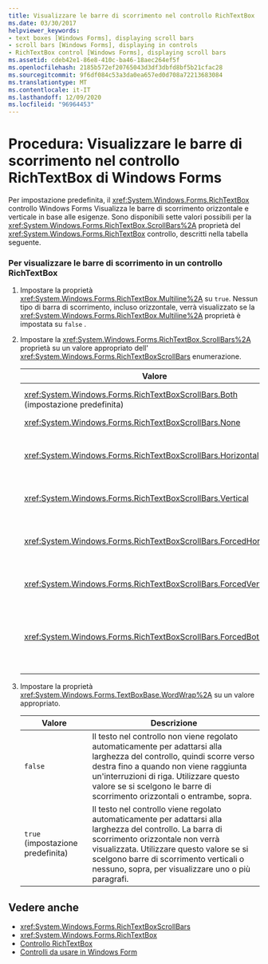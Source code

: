 ```yaml
---
title: Visualizzare le barre di scorrimento nel controllo RichTextBox
ms.date: 03/30/2017
helpviewer_keywords:
- text boxes [Windows Forms], displaying scroll bars
- scroll bars [Windows Forms], displaying in controls
- RichTextBox control [Windows Forms], displaying scroll bars
ms.assetid: cdeb42e1-86e8-410c-ba46-18aec264ef5f
ms.openlocfilehash: 2185b572ef20765043d3df3dbfd8bf5b21cfac28
ms.sourcegitcommit: 9f6df084c53a3da0ea657ed0d708a72213683084
ms.translationtype: MT
ms.contentlocale: it-IT
ms.lasthandoff: 12/09/2020
ms.locfileid: "96964453"
---
```

# <a name="how-to-display-scroll-bars-in-the-windows-forms-richtextbox-control"></a>Procedura: Visualizzare le barre di scorrimento nel controllo RichTextBox di Windows Forms
Per impostazione predefinita, il <xref:System.Windows.Forms.RichTextBox> controllo Windows Forms Visualizza le barre di scorrimento orizzontale e verticale in base alle esigenze. Sono disponibili sette valori possibili per la <xref:System.Windows.Forms.RichTextBox.ScrollBars%2A> proprietà del <xref:System.Windows.Forms.RichTextBox> controllo, descritti nella tabella seguente.  
  
### <a name="to-display-scroll-bars-in-a-richtextbox-control"></a>Per visualizzare le barre di scorrimento in un controllo RichTextBox  
  
1. Impostare la proprietà <xref:System.Windows.Forms.RichTextBox.Multiline%2A> su `true`. Nessun tipo di barra di scorrimento, incluso orizzontale, verrà visualizzato se la <xref:System.Windows.Forms.RichTextBox.Multiline%2A> proprietà è impostata su `false` .  
  
2. Impostare la <xref:System.Windows.Forms.RichTextBox.ScrollBars%2A> proprietà su un valore appropriato dell' <xref:System.Windows.Forms.RichTextBoxScrollBars> enumerazione.  
  
    |Valore|Descrizione|  
    |-----------|-----------------|  
    |<xref:System.Windows.Forms.RichTextBoxScrollBars.Both> (impostazione predefinita)|Visualizza barre di scorrimento orizzontali o verticali, o entrambe, solo quando il testo supera la larghezza o la lunghezza del controllo.|  
    |<xref:System.Windows.Forms.RichTextBoxScrollBars.None>|Non visualizza mai alcun tipo di barra di scorrimento.|  
    |<xref:System.Windows.Forms.RichTextBoxScrollBars.Horizontal>|Consente di visualizzare una barra di scorrimento orizzontale solo quando il testo supera la larghezza del controllo. Per eseguire questa operazione, la <xref:System.Windows.Forms.TextBoxBase.WordWrap%2A> proprietà deve essere impostata su `false` .|  
    |<xref:System.Windows.Forms.RichTextBoxScrollBars.Vertical>|Consente di visualizzare una barra di scorrimento verticale solo quando il testo supera l'altezza del controllo.|  
    |<xref:System.Windows.Forms.RichTextBoxScrollBars.ForcedHorizontal>|Visualizza una barra di scorrimento orizzontale quando la <xref:System.Windows.Forms.TextBoxBase.WordWrap%2A> proprietà è impostata su `false` . La barra di scorrimento viene visualizzata in grigio quando il testo non supera la larghezza del controllo.|  
    |<xref:System.Windows.Forms.RichTextBoxScrollBars.ForcedVertical>|Visualizza sempre una barra di scorrimento verticale. La barra di scorrimento viene visualizzata in grigio quando il testo non supera la lunghezza del controllo.|  
    |<xref:System.Windows.Forms.RichTextBoxScrollBars.ForcedBoth>|Viene sempre visualizzata una barra di scorrimento verticale. Visualizza una barra di scorrimento orizzontale quando la <xref:System.Windows.Forms.TextBoxBase.WordWrap%2A> proprietà è impostata su `false` . Le barre di scorrimento vengono visualizzate in grigio quando il testo non supera la larghezza o la lunghezza del controllo.|  
  
3. Impostare la proprietà <xref:System.Windows.Forms.TextBoxBase.WordWrap%2A> su un valore appropriato.  
  
    |Valore|Descrizione|  
    |-----------|-----------------|  
    |`false`|Il testo nel controllo non viene regolato automaticamente per adattarsi alla larghezza del controllo, quindi scorre verso destra fino a quando non viene raggiunta un'interruzioni di riga. Utilizzare questo valore se si scelgono le barre di scorrimento orizzontali o entrambe, sopra.|  
    |`true` (impostazione predefinita)|Il testo nel controllo viene regolato automaticamente per adattarsi alla larghezza del controllo. La barra di scorrimento orizzontale non verrà visualizzata. Utilizzare questo valore se si scelgono barre di scorrimento verticali o nessuno, sopra, per visualizzare uno o più paragrafi.|  
  
## <a name="see-also"></a>Vedere anche

- <xref:System.Windows.Forms.RichTextBoxScrollBars>
- <xref:System.Windows.Forms.RichTextBox>
- [Controllo RichTextBox](richtextbox-control-windows-forms.md)
- [Controlli da usare in Windows Form](controls-to-use-on-windows-forms.md)
